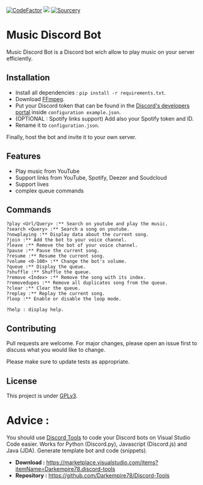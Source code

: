 [![CodeFactor](https://www.codefactor.io/repository/github/darkempire78/music-discord-bot/badge)](https://www.codefactor.io/repository/github/darkempire78/music-discord-bot) ![](https://img.shields.io/github/repo-size/Darkempire78/Music-Discord-Bot) [![Sourcery](https://img.shields.io/badge/Sourcery-enabled-brightgreen)](https://sourcery.ai)

# Music Discord Bot

Music Discord Bot is a Discord bot wich allow to play music on your server efficiently.

## Installation

* Install all dependencies : ``pip install -r requirements.txt``.
* Download [FFmpeg](https://ffmpeg.org/download.html).
* Put your Discord token that can be found in the [Discord's developers portal](https://discord.com/developers/applications) inside `configuration example.json`.
* (OPTIONAL : Spotify links support) Add also your Spotify token and ID.
* Rename it to `configuration.json`.

Finally, host the bot and invite it to your own server.

## Features

* Play music from YouTube
* Support links from YouTube, Spotify, Deezer and Soudcloud 
* Support lives
* complex queue commands

## Commands

```
?play <Url/Query> :** Search on youtube and play the music.
?search <Query> :** Search a song on youtube.
?nowplaying :** Display data about the current song.
?join :** Add the bot to your voice channel.
?leave :** Remove the bot of your voice channel.
?pause :** Pause the current song.
?resume :** Resume the current song.
?volume <0-100> :** Change the bot's volume.
?queue :** Display the queue.
?shuffle :** Shuffle the queue.
?remove <Index> :** Remove the song with its index.
?removedupes :** Remove all duplicates song from the queue.
?clear :** Clear the queue.
?replay :** Replay the current song.
?loop :** Enable or disable the loop mode.

?help : display help.
```

## Contributing

Pull requests are welcome. For major changes, please open an issue first to discuss what you would like to change.

Please make sure to update tests as appropriate.


## License

This project is under [GPLv3](https://github.com/Darkempire78/Raid-Protect-Discord-Bot/blob/master/LICENSE).


# Advice :

You should use [Discord Tools](https://marketplace.visualstudio.com/items?itemName=Darkempire78.discord-tools) to code your Discord bots on Visual Studio Code easier.
Works for Python (Discord.py), Javascript (Discord.js) and Java (JDA). Generate template bot and code (snippets).
- **Download :** https://marketplace.visualstudio.com/items?itemName=Darkempire78.discord-tools
- **Repository :** https://github.com/Darkempire78/Discord-Tools
